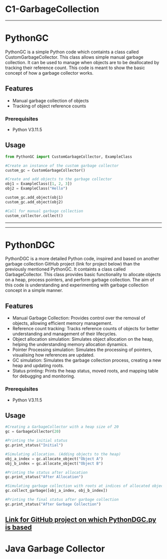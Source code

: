 # C1-GarbageCollection
----------------------------------------------------------------------------
# PythonGC
PythonGC is a simple Python code which containts a class called CustomGarbageCollector. This class allows simple manual garbage collection. It can be used to manage when objects are to be deallocated by tracking their reference count.
This code is meant to show the basic concept of how a garbage collector works.

## Features
- Manual garbage collection of objects
- Tracking of object reference counts

### Prerequisites
- Python V3.11.5

## Usage
```python
from PythonGC import CustomGarbageCollector, ExampleClass

#Create an instance of the custom garbage collector
custom_gc = CustomGarbageCollector()

#Create and add objects to the garbage collector
obj1 = ExampleClass([1, 2, 3])
obj2 = ExampleClass("Hello")

custom_gc.add_object(obj1)
custom_gc.add_object(obj2)

#Call for manual garbage collection
custom_collector.collect()
```
----------------------------------------------------------------------------
----------------------------------------------------------------------------
# PythonDGC
PythonDGC is a more detailed Python code, inspired and based on another garbage collection GitHub project (link for project below) than the previously mentioned PythonGC. It containts a class called GarbageCollector. This class provides basic functionality to allocate objects on a heap, process pointers, and perform garbage collection. The aim of this code is understanding and experimenting with garbage collection concept in a simple manner.

## Features
- Manual Garbage Collection: Provides control over the removal of objects, allowing efficient memory management.
- Reference count tracking: Tracks reference counts of objects for better understanding and management of their lifecycles.
- Object allocation simulation: Simulates object allocation on the heap, helping the understanding memory allocation dynamics.
- Pointer Processing simulation: Simulates the processing of pointers, visualising how references are updated.
- GC simulation: Simulates the garbage collection process, creating a new heap and updating roots.
- Status printing: Prints the heap status, moved roots, and mapping table for debugging and monitoring.

### Prerequisites
- Python V3.11.5

## Usage
```python
#Creating a GarbageCollector with a heap size of 20
gc = GarbageCollector(20)

#Printing the initial status
gc.print_status("Initial")

#Simulating allocation. (Adding objects to the heap)
obj_a_index = gc.allocate_object("Object A")
obj_b_index = gc.allocate_object("Object B")

#Printing the status after allocation
gc.print_status("After Allocation")

#Simulating garbage collection with roots at indices of allocated objects
gc.collect_garbage([obj_a_index, obj_b_index])

#Printing the final status after garbage collection
gc.print_status("After Garbage Collection")
```

[Link for GitHub project on which PythonDGC.py is based](https://github.com/marijanedjalkova/Garbage-Collector)
----------------------------------------------------------------------------
# Java Garbage Collector
